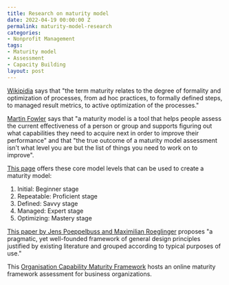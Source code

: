 ```yaml
---
title: Research on maturity model
date: 2022-04-19 00:00:00 Z
permalink: maturity-model-research
categories:
- Nonprofit Management
tags:
- Maturity model
- Assessment
- Capacity Building
layout: post
---
```


[Wikipidia](https://en.wikipedia.org/wiki/Capability_Maturity_Model) says that "the term maturity relates to the degree of formality and optimization of processes, from ad hoc practices, to formally defined steps, to managed result metrics, to active optimization of the processes."

[Martin Fowler](https://martinfowler.com/bliki/MaturityModel.html)  says that "a maturity model is a tool that helps people assess the current effectiveness of a person or group and supports figuring out what capabilities they need to acquire next in order to improve their performance" and that "the true outcome of a maturity model assessment isn't what level you are but the list of things you need to work on to improve".

[This page](https://www.blissfully.com/blog/maturity-model/) offers these core model levels that can be used to create a maturity model: 

1. Initial: Beginner stage
2. Repeatable: Proficient stage
3. Defined: Savvy stage
4. Managed: Expert stage
5. Optimizing: Mastery stage

[This paper by Jens Poeppelbuss and Maximilian Roeglinger](https://www.researchgate.net/publication/221409904_What_makes_a_useful_maturity_model_A_framework_of_general_design_principles_for_maturity_models_and_its_demonstration_in_business_process_management) proposes "a pragmatic, yet well-founded framework of general design principles justified by existing literature and grouped according to typical purposes of use." 

This [Organisation Capability Maturity Framework](https://orgcmf.com/en-gb/pages/home/)  hosts an online maturity framework assessment for business organizations. 

